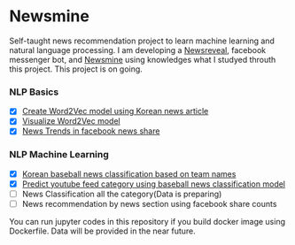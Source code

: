 # Newsmine
Self-taught news recommendation project to learn machine learning and natural language processing.
I am developing a [Newsreveal](https://www.facebook.com/newsreveal/), facebook messenger bot, and [Newsmine](osslab.github.io/newsmine) using knowledges what I studyed throuth this project.
This project is on going.

### NLP Basics
- [x] [Create Word2Vec model using Korean news article](https://github.com/suhongs/newsmine/blob/master/src/CreateModelusingWord2Vec.ipynb)
- [x] [Visualize Word2Vec model](https://github.com/suhongs/newsmine/blob/master/src/VisualizeWord2Vec.ipynb)
- [x] [News Trends in facebook news share](https://github.com/suhongs/newsmine/blob/master/src/report_2016.ipynb)

### NLP Machine Learning
- [x] [Korean baseball news classification based on team names](https://github.com/suhongs/newsmine/blob/master/src/baseball%20news%20classification.ipynb)
- [x] [Predict youtube feed category using baseball news classification model](https://github.com/suhongs/newsmine/blob/master/src/predict%20youtube%20feed%20using%20svm%20model.ipynb)
- [ ] News Classification all the category(Data is preparing)
- [ ] News recommendation by news section using facebook share counts

You can run jupyter codes in this repository if you build docker image using Dockerfile.
Data will be provided in the near future.
